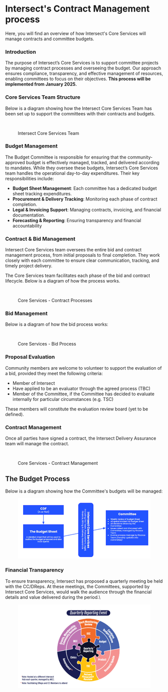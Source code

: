 # Intersect's Contract Management process

Here, you will find an overview of how Intersect's Core Services will manage contracts and committee budgets.

### **Introduction** <a href="#introduction" id="introduction"></a>

The purpose of Intersect’s Core Services is to support committee projects by managing contract processes and overseeing the budget. Our approach ensures compliance, transparency, and effective management of resources, enabling committees to focus on their objectives. **This process will be implemented from January 2025.**

### Core Services Team Structure <a href="#core-services-team-structure" id="core-services-team-structure"></a>

Below is a diagram showing how the Intersect Core Services Team has been set up to support the committees with their contracts and budgets.

<figure><img src="https://files.gitbook.com/v0/b/gitbook-x-prod.appspot.com/o/spaces%2Fo50OuflyxfUMOt8hHPn2%2Fuploads%2FHz21ygqCoDe66TZIZp5P%2FCore%20services%20(1).png?alt=media&#x26;token=1a540fab-7aa2-4c2e-8028-364e1b508fa7" alt=""><figcaption><p>Intersect Core Services Team </p></figcaption></figure>

### Budget Management <a href="#budget-management" id="budget-management"></a>

The Budget Committee is responsible for ensuring that the community-approved budget is effectively managed, tracked, and delivered according to mandates. While they oversee these budgets, Intersect’s Core Services team handles the operational day-to-day expenditures. Their key responsibilities include:

* **Budget Sheet Management**: Each committee has a dedicated budget sheet tracking expenditures.
* **Procurement & Delivery Tracking**: Monitoring each phase of contract completion.
* **Legal & Invoicing Support**: Managing contracts, invoicing, and financial documentation.
* **Forecasting & Reporting**: Ensuring transparency and financial accountability

### **Contract & Bid Management**

Intersect Core Services team oversees the entire bid and contract management process, from initial proposals to final completion. They work closely with each committee to ensure clear communication, tracking, and timely project delivery.

The Core Services team facilitates each phase of the bid and contract lifecycle.  Below is a diagram of how the process works.

<figure><img src="https://files.gitbook.com/v0/b/gitbook-x-prod.appspot.com/o/spaces%2Fo50OuflyxfUMOt8hHPn2%2Fuploads%2FIRf5yue2IpqDqdeK1ye2%2FScreenshot%202024-11-11%20111015.png?alt=media&#x26;token=0e7a8d99-55eb-4fc8-9382-aaf4b46dbb6f" alt=""><figcaption><p>Core Services - Contract Processes</p></figcaption></figure>

### Bid Management <a href="#bid-management" id="bid-management"></a>

Below is a diagram of how the bid process works:

<figure><img src="https://files.gitbook.com/v0/b/gitbook-x-prod.appspot.com/o/spaces%2Fo50OuflyxfUMOt8hHPn2%2Fuploads%2FrbnCvsH87w9FzRIqzAhE%2FScreenshot%202024-11-07%20205206.png?alt=media&#x26;token=5f3d3cb6-b6f0-4af1-ade4-ebf124ea2ca7" alt=""><figcaption><p>Core Services - Bid Process</p></figcaption></figure>

### **Proposal Evaluation**

Community members are welcome to volunteer to support the evaluation of a bid, provided they meet the following criteria:

* Member of Intersect
* Have applied to be an evaluator through the agreed process (TBC)
* Member of the Committee, if the Committee has decided to evaluate internally for particular circumstances (e.g. TSC)

These members will constitute the evaluation review board (yet to be defined).

### Contract Management <a href="#contract-management-1" id="contract-management-1"></a>

Once all parties have signed a contract, the Intersect Delivery Assurance team will manage the contract.

<figure><img src="https://files.gitbook.com/v0/b/gitbook-x-prod.appspot.com/o/spaces%2Fo50OuflyxfUMOt8hHPn2%2Fuploads%2FFWXdrz0juoLu5rSpFwyN%2FScreenshot%202024-11-11%20094408.png?alt=media&#x26;token=d297dc5b-fc35-421f-be4f-14169aa04f30" alt=""><figcaption><p>Core Services - Contract Management</p></figcaption></figure>

## The Budget Process

Below is a diagram showing how the Committee's budgets will be managed:

<figure><img src="../.gitbook/assets/Screenshot 2024-11-12 121033.png" alt=""><figcaption></figcaption></figure>

### Financial Transparency

To ensure transparency, Intersect has proposed a quarterly meeting be held with the CC/DReps.  At these meetings, the Committees, supported by Intersect Core Services, would walk the audience through the financial details and value delivered during the period.\


<figure><img src="../.gitbook/assets/Screenshot 2024-11-12 121501.png" alt=""><figcaption></figcaption></figure>





